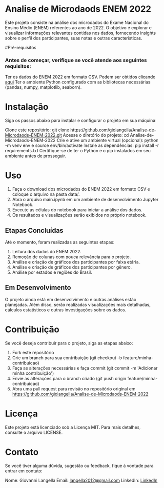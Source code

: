 # Analise de Microdaods ENEM 2022

Este projeto consiste na análise dos microdados do Exame Nacional do Ensino Médio (ENEM) referentes ao ano de 2022. O objetivo é explorar e visualizar informações relevantes contidas nos dados, fornecendo insights sobre o perfil dos participantes, suas notas e outras características.

#Pré-requisitos

### Antes de começar, verifique se você atende aos seguintes requisitos:

Ter os dados do ENEM 2022 em formato CSV. Podem ser obtidos clicando [aqui](https://www.gov.br/inep/pt-br/acesso-a-informacao/dados-abertos/microdados/enem)
Ter o ambiente Python configurado com as bibliotecas necessárias (pandas, numpy, matplotlib, seaborn).

# Instalação

Siga os passos abaixo para instalar e configurar o projeto em sua máquina:

Clone este repositório: git clone https://github.com/giolangella/Analise-de-Microdaods-ENEM-2022.git
Acesse o diretório do projeto: cd Analise-de-Microdaods-ENEM-2022
Crie e ative um ambiente virtual (opcional): python -m venv env e source env/bin/activate
Instale as dependências: pip install -r requirements.txt
Certifique-se de ter o Python e o pip instalados em seu ambiente antes de prosseguir.

# Uso

1. Faça o download dos microdados do ENEM 2022 em formato CSV e coloque o arquivo na pasta data/.
2. Abra o arquivo main.ipynb em um ambiente de desenvolvimento Jupyter Notebook.
3. Execute as células do notebook para iniciar a análise dos dados.
4. Os resultados e visualizações serão exibidos no próprio notebook.

## Etapas Concluídas

Até o momento, foram realizadas as seguintes etapas:

1. Leitura dos dados do ENEM 2022.
2. Remoção de colunas com pouca relevância para o projeto.
3. Análise e criação de gráficos dos participantes por faixa etária.
4. Análise e criação de gráficos dos participantes por gênero.
5. Análise por estados e regiões do Brasil.

## Em Desenvolvimento

O projeto ainda está em desenvolvimento e outras análises estão planejadas. Além disso, serão realizadas visualizações mais detalhadas, cálculos estatísticos e outras investigações sobre os dados.

# Contribuição

Se você deseja contribuir para o projeto, siga as etapas abaixo:

1. Fork este repositório
2. Crie um branch para sua contribuição (git checkout -b feature/minha-contribuicao)
3. Faça as alterações necessárias e faça commit (git commit -m 'Adicionar minha contribuição')
4. Envie as alterações para o branch criado (git push origin feature/minha-contribuicao)
5. Abra uma pull request para revisão no repositório original em https://github.com/giolangella/Analise-de-Microdaods-ENEM-2022

# Licença

Este projeto está licenciado sob a Licença MIT. Para mais detalhes, consulte o arquivo LICENSE.

# Contato

Se você tiver alguma dúvida, sugestão ou feedback, fique à vontade para entrar em contato:

Nome: Giovanni Langella
Email: langella2012@gmail.com
LinkedIn: [LinkedIn](https://www.linkedin.com/in/giovanni-langella-831010267/)